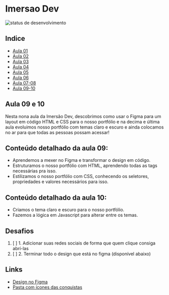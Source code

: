 # Imersao Dev
![status de desenvolvimento](http://img.shields.io/static/v1?label=STATUS&message=EM%20DESENVOLVIMENTO&color=GREEN&style=for-the-badge)

## Indice
* [Aula 01](https://github.com/LevoratoJoao/Imersao-Dev/tree/main/calculadoraMedia)
* [Aula 02](https://github.com/LevoratoJoao/Imersao-Dev/tree/main/conversorMoedas)
* [Aula 03](https://github.com/LevoratoJoao/Imersao-Dev/tree/main/mentalista)
* [Aula 04](https://github.com/LevoratoJoao/Imersao-Dev/tree/main/aluraFlix)
* [Aula 05](https://github.com/LevoratoJoao/Imersao-Dev/tree/main/yourTop)
* [Aula 06](https://github.com/LevoratoJoao/Imersao-Dev/tree/main/tabelaClassificacao)
* [Aula 07-08](https://github.com/LevoratoJoao/Imersao-Dev/tree/main/superTrunfo)
* [Aula 09-10](https://github.com/LevoratoJoao/Imersao-Dev/tree/main/portifolio)

## Aula 09 e 10
Nesta nona aula da Imersão Dev, descobrimos como usar o Figma para um layout em código HTML e CSS para o nosso portfólio e na decima e última aula evoluimos nosso portfólio com temas claro e escuro e ainda colocamos no ar para que todas as pessoas possam acessar!
##  Conteúdo detalhado da aula 09:
* Aprendemos a mexer no Figma e transformar o design em código.
* Estruturamos o nosso portfólio com HTML, aprendendo todas as tags necessárias pra isso.
* Estilizamos o nosso portfólio com CSS, conhecendo os seletores, propriedades e valores necessários para isso.

##  Conteúdo detalhado da aula 10:
* Criamos o tema claro e escuro para o nosso portfólio.
* Fazemos a lógica em Javascript para alterar entre os temas.

## Desafios
1. [ ] 1. Adicionar suas redes sociais de forma que quem clique consiga abrí-las
2. [ ] 2. Terminar todo o design que está no figma (disponível abaixo)

## Links
* [Design no Figma](https://www.figma.com/file/1flmz2iauuNs8JsY6eaBHI/Imers%C3%A3o-Dev---Aula-9?node-id=0%3A1)
* [Pasta com ícones das conquistas](https://drive.google.com/drive/folders/1QjIKZdSj12SlEi_GLuuY9mC6Z_s9dHU9)


